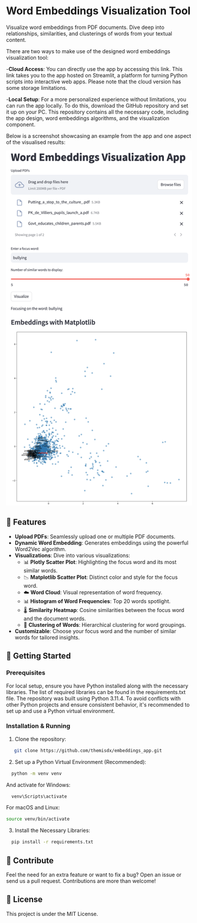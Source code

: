 # Word Embeddings Visualization Tool

Visualize word embeddings from PDF documents. Dive deep into relationships, similarities, and clusterings of words from your textual content.

There are two ways to make use of the designed word embeddings visualization tool:

-**Cloud Access**: You can directly use the app by accessing this link. This link takes you to the app hosted on Streamlit, a platform for turning Python scripts into interactive web apps. Please note that the cloud version has some storage limitations.

-**Local Setup**: For a more personalized experience without limitations, you can run the app locally. To do this, download the GitHub repository and set it up on your PC. This repository contains all the necessary code, including the app design, word embeddings algorithms, and the visualization component.

Below is a screenshot showcasing an example from the app and one aspect of the visualised results:


![Word Embedding Visualization](images/user_interface.png) 


## 🌟 Features

- **Upload PDFs**: Seamlessly upload one or multiple PDF documents.
- **Dynamic Word Embedding**: Generates embeddings using the powerful Word2Vec algorithm.
- **Visualizations**: Dive into various visualizations:
  - 📊 **Plotly Scatter Plot**: Highlighting the focus word and its most similar words.
  - 📉 **Matplotlib Scatter Plot**: Distinct color and style for the focus word.
  - ☁️ **Word Cloud**: Visual representation of word frequency.
  - 📊 **Histogram of Word Frequencies**: Top 20 words spotlight.
  - 🌡️ **Similarity Heatmap**: Cosine similarities between the focus word and the document words.
  - 🌲 **Clustering of Words**: Hierarchical clustering for word groupings.
- **Customizable**: Choose your focus word and the number of similar words for tailored insights.

## 🚀 Getting Started

### Prerequisites

For local setup, ensure you have Python installed along with the necessary libraries. The list of required libraries can be found in the requirements.txt file. The repository was built using Python 3.11.4. To avoid conflicts with other Python projects and ensure consistent behavior, it's recommended to set up and use a Python virtual environment.

### Installation & Running

1. Clone the repository:

```bash
   git clone https://github.com/themisdx/embeddings_app.git
```

2. Set up a Python Virtual Environment (Recommended):

```bash
  python -m venv venv
```

And activate for Windows:

```bash
  venv\Scripts\activate
```

For macOS and Linux:

```bash
source venv/bin/activate
```

3. Install the Necessary Libraries:
  
```bash
  pip install -r requirements.txt
```


## 🙌 Contribute
Feel the need for an extra feature or want to fix a bug? Open an issue or send us a pull request. Contributions are more than welcome!

## 📜 License
This project is under the MIT License.
